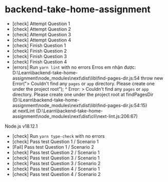 # backend-take-home-assignment

  - [check] Attempt Question 1
  - [check] Attempt Question 2
  - [check] Attempt Question 3
  - [check] Attempt Question 4
  - [check] Finish Question 1
  - [check] Finish Question 2
  - [check] Finish Question 3
  - [check] Finish Question 4
  - [errors] Run `yarn lint` with no errors
  Erros em nhận được: 
  D:\Learn\backend-take-home-assignment\node_modules\next\dist\lib\find-pages-dir.js:54
        throw new Error("> Couldn't find any `pages` or `app` directory. Please create one under the project root");
              ^
    Error: > Couldn't find any `pages` or `app` directory. Please create one under the project root
    at findPagesDir (D:\Learn\backend-take-home-assignment\node_modules\next\dist\lib\find-pages-dir.js:54:15)      
    at nextLint (D:\Learn\backend-take-home-assignment\node_modules\next\dist\cli\next-lint.js:206:67)

Node.js v18.12.1
  - [check] Run `yarn type-check` with no errors
  - [check] Pass test Question 1 / Scenario 1
  - [Fail] Pass test Question 1 / Scenario 2
  - [check] Pass test Question 2 / Scenario 1
  - [check] Pass test Question 3 / Scenario 1
  - [check] Pass test Question 3 / Scenario 2
  - [check] Pass test Question 4 / Scenario 1
  - [check] Pass test Question 4 / Scenario 2
